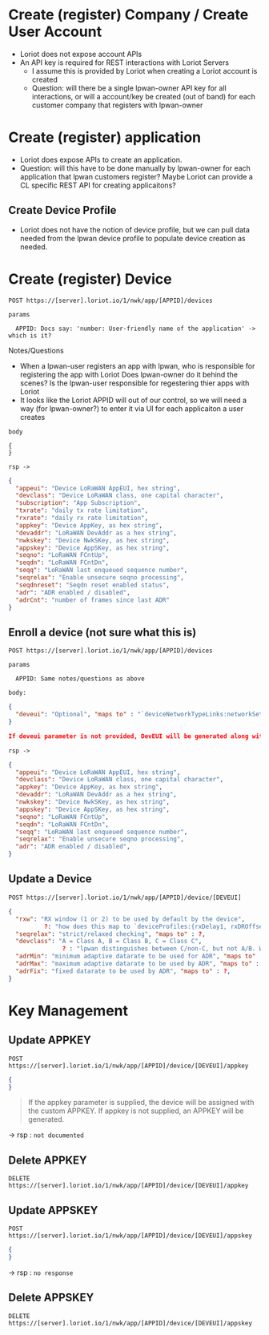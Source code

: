 # Create (register) Company / Create User Account

* Loriot does not expose account APIs
* An API key is required for REST interactions with Loriot Servers
  - I assume this is provided by Loriot when creating a Loriot account is created
  - Question: will there be a single lpwan-owner API key for all interactions, or will a account/key be created (out of band) for each customer company that registers with lpwan-owner

# Create (register) application

* Loriot does expose APIs to create an application.
* Question: will this have to be done manually by lpwan-owner for each application that lpwan customers register?  Maybe Loriot can provide a CL specific REST API for creating applicaitons?

## Create Device Profile

* Loriot does not have the notion of device profile, but we can pull data needed from the lpwan device profile to populate device creation as needed.

# Create (register) Device

`POST https://[server].loriot.io/1/nwk/app/[APPID]/devices`

`params`
```
  APPID: Docs say: 'number: User-friendly name of the application' -> which is it?
```
Notes/Questions
- When a lpwan-user registers an app with lpwan, who is responsible for registering the app with Loriot  Does lpwan-owner do it behind the scenes?  Is the lpwan-user responsible for regestering thier apps with Loriot
- It looks like the Loriot APPID will out of our control, so we will need a way (for lpwan-owner?) to enter it via UI for each applicaiton a user creates

`body`
```
{
}
```
`rsp ->`
```json
{
  "appeui": "Device LoRaWAN AppEUI, hex string",
  "devclass": "Device LoRaWAN class, one capital character",
  "subscription": "App Subscription",
  "txrate": "daily tx rate limitation",
  "rxrate": "daily rx rate limitation",
  "appkey": "Device AppKey, as hex string",
  "devaddr": "LoRaWAN DevAddr as a hex string",
  "nwkskey": "Device NwkSKey, as hex string",
  "appskey": "Device AppSKey, as hex string",
  "seqno": "LoRaWAN FCntUp",
  "seqdn": "LoRaWAN FCntDn",
  "seqq": "LoRaWAN last enqueued sequence number",
  "seqrelax": "Enable unsecure seqno processing",
  "seqdnreset": "Seqdn reset enabled status",
  "adr": "ADR enabled / disabled",
  "adrCnt": "number of frames since last ADR"
}
```

## Enroll a device (not sure what this is)

`POST https://[server].loriot.io/1/nwk/app/[APPID]/devices`

`params`
```
  APPID: Same notes/questions as above
```
`body:`
```json
{
  "deveui":	"Optional", "maps to" : "`deviceNetworkTypeLinks:networkSettings:{devEUI}`",
}

If deveui parameter is not provided, DevEUI will be generated along with the rest of the parameters (generate new device).

```

`rsp ->`
```json
{
  "appeui": "Device LoRaWAN AppEUI, hex string",
  "devclass": "Device LoRaWAN class, one capital character",
  "appkey": "Device AppKey, as hex string",
  "devaddr": "LoRaWAN DevAddr as a hex string",
  "nwkskey": "Device NwkSKey, as hex string",
  "appskey": "Device AppSKey, as hex string",
  "seqno": "LoRaWAN FCntUp",
  "seqdn": "LoRaWAN FCntDn",
  "seqq": "LoRaWAN last enqueued sequence number",
  "seqrelax": "Enable unsecure seqno processing",
  "adr": "ADR enabled / disabled",
}
```

## Update a Device

`POST https://[server].loriot.io/1/nwk/app/[APPID]/device/[DEVEUI]`
```json
{
  "rxw": "RX window (1 or 2) to be used by default by the device",
          ?: "how does this map to `deviceProfiles:{rxDelay1, rxDROffset1, rxDataRate2, rxFreq2}",
  "seqrelax": "strict/relaxed checking", "maps to" : ?,
  "devclass": "A = Class A, B = Class B, C = Class C",
               ? : "lpwan distinguishes between C/non-C, but not A/B. What to do here",
  "adrMin": "minimum adaptive datarate to be used for ADR", "maps to" : ?,
  "adrMax": "maximum adaptive datarate to be used by ADR", "maps to" : ?,
  "adrFix": "fixed datarate to be used by ADR", "maps to" : ?,
}
```

# Key Management

## Update APPKEY

`POST https://[server].loriot.io/1/nwk/app/[APPID]/device/[DEVEUI]/appkey`
```json
{
}
```
> If the appkey parameter is supplied, the device will be assigned with the custom APPKEY. If appkey is not supplied, an APPKEY will be generated.

-> rsp : `not documented`

## Delete APPKEY

`DELETE https://[server].loriot.io/1/nwk/app/[APPID]/device/[DEVEUI]/appkey`

## Update APPSKEY

`POST https://[server].loriot.io/1/nwk/app/[APPID]/device/[DEVEUI]/appskey`
```json
{
}
```
-> rsp : `no response`

## Delete APPSKEY

`DELETE https://[server].loriot.io/1/nwk/app/[APPID]/device/[DEVEUI]/appskey`
